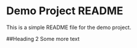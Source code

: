 # Demo Project README

This is a simple README file for the demo project.


##Heading 2 Some more text
